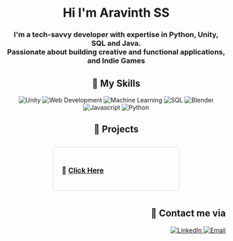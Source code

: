<h1 align=center>Hi I'm Aravinth SS</h1>
<h3 align=center>I'm a tech-savvy developer with expertise in Python, Unity, SQL and Java. <br> Passionate about building creative and functional applications, and Indie Games</h3>


<div align="center">
  <h2>🚀 My Skills</h2>
  <p>
    <img src="https://img.shields.io/badge/Unity-4682B4?style=for-the-badge&logo=unity&logoColor=white" alt="Unity"/>
    <img src="https://img.shields.io/badge/Web%20Development-FF6347?style=for-the-badge&logo=html5&logoColor=white" alt="Web Development"/>
    <img src="https://img.shields.io/badge/Machine%20Learning-4682B4?style=for-the-badge&logo=pytorch&logoColor=white" alt="Machine Learning"/>
    <img src="https://img.shields.io/badge/SQL-336791?style=for-the-badge&logo=mysql&logoColor=white" alt="SQL"/>
    <img src="https://img.shields.io/badge/Blender-F5792A?style=for-the-badge&logo=blender&logoColor=white" alt="Blender"/>
    <img src="https://img.shields.io/badge/Javascript-007396?style=for-the-badge&logo=javascript&logoColor=white" alt="Javascript"/>
    <img src="https://img.shields.io/badge/Python-3776AB?style=for-the-badge&logo=python&logoColor=white" alt="Python"/>
  </p>
</div>

<div align="center">
  <h2>📂 Projects</h2>
  <div style="display: flex; justify-content: center; flex-wrap: wrap;">
    <div style="border: 1px solid #ddd; border-radius: 8px; margin: 10px; padding: 20px; width: 250px; text-align: left;">
      <h3>🌟 <a href="https://github.com/AravinthSS07?tab=repositories" target="_blank">Click Here</a></h3>
    </div>
  </div>
</div>

<div align="right">
  <h2>🔗 Contact me via</h2>
  <p>
    <a href="https://www.linkedin.com/in/aravinthss07/" target="_blank">
      <img src="https://img.shields.io/badge/LinkedIn-0A66C2?style=for-the-badge&logo=linkedin&logoColor=white" alt="LinkedIn"/>
    </a>
    <a href="mailto:aravinthssivakumar@gmail.com" target="_blank">
      <img src="https://img.shields.io/badge/Email-D14836?style=for-the-badge&logo=gmail&logoColor=white" alt="Email"/>
    </a>
  </p>
</div>

<!--
Hi ✌️<br>
I'm Aravinth SS [@AravinthSS07](https://github.com/AravinthSS07)<br>
I'm a computer enthusiast<br>
I work on really weird projects and make pretty cool indie games<br>
Computer Languages: Python, Java, C#<br>
-->
<!---Links
- Email-ID: https://ar07.ml/mail
- Google Developer Profile(never used this thing tho): https://g.dev/AravinthSS07
--->

<!---
AravinthSS07/AravinthSS07 is a ✨ special ✨ repository because its `README.md` (this file) appears on your GitHub profile.
You can click the Preview link to take a look at your changes.
--->
